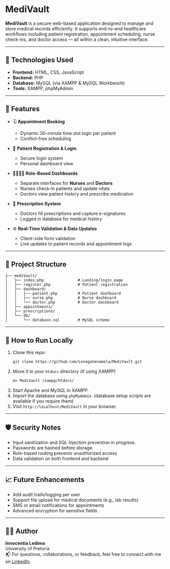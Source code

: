 
# MediVault

**MediVault** is a secure web-based application designed to manage and store medical records efficiently. It supports end-to-end healthcare workflows including patient registration, appointment scheduling, nurse check-ins, and doctor access — all within a clean, intuitive interface.

---


## 🔧 Technologies Used

- **Frontend:** HTML, CSS, JavaScript  
- **Backend:** PHP  
- **Database:** MySQL (via XAMPP & MySQL Workbench)  
- **Tools:** XAMPP, phpMyAdmin

---

## 🌟 Features

- 🗓️ **Appointment Booking**  
  - Dynamic 30-minute time slot logic per patient  
  - Conflict-free scheduling

- 👤 **Patient Registration & Login**  
  - Secure login system  
  - Personal dashboard view

- 👩‍⚕️👨‍⚕️ **Role-Based Dashboards**  
  - Separate interfaces for **Nurses** and **Doctors**  
  - Nurses check-in patients and update vitals  
  - Doctors view patient history and prescribe medication

- 📝 **Prescription System**  
  - Doctors fill prescriptions and capture e-signatures  
  - Logged in database for medical history

- ⚙️ **Real-Time Validation & Data Updates**  
  - Client-side form validation  
  - Live updates to patient records and appointment logs

---

## 📁 Project Structure

```
├── mediVault/
│   ├── index.php               # Landing/login page
│   ├── register.php            # Patient registration
│   ├── dashboard/
│   │   ├── patient.php         # Patient dashboard
│   │   ├── nurse.php           # Nurse dashboard
│   │   └── doctor.php          # Doctor dashboard
│   ├── appointments/
│   ├── prescriptions/
│   └── db/
│       └── database.sql        # MySQL schema
```

---

## 🚀 How to Run Locally

1. Clone this repo:
   ```bash
   git clone https://github.com/LesegoSenamela/MediVault.git
   ```
2. Move it to your `htdocs` directory (if using XAMPP)
   ```bash
   mv MediVault /xampp/htdocs/
   ```
3. Start Apache and MySQL in XAMPP.
4. Import the database using `phpMyAdmin`. (database setup scripts are available if you require them)
5. Visit `http://localhost/MediVault` in your browser.

---

## 🛡 Security Notes

- Input sanitization and SQL injection prevention in progress.
- Passwords are hashed before storage.
- Role-based routing prevents unauthorized access
- Data validation on both frontend and backend

---

## 📈 Future Enhancements

- Add audit trails/logging per user
- Support file upload for medical documents (e.g., lab results)
- SMS or email notifications for appointments
- Advanced encryption for sensitive fields

---

## 🧑‍💻 Author

**Innocentia Ledimo**  
University of Pretoria  
📬 For questions, collaborations, or feedback, feel free to connect with me on [LinkedIn](https://www.linkedin.com/in/innocentia-ledimo-637b9622b).
